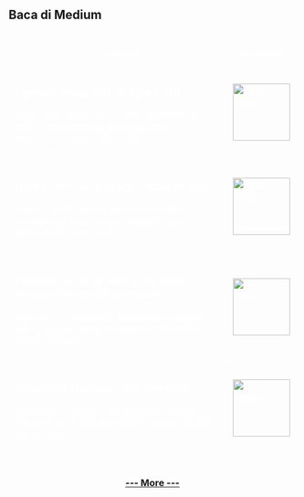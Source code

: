 ## Baca di Medium

<!--START_SECTION:medium-->

<div style="overflow-x:auto;">
<table style="width: 100%; border-collapse: collapse; color: white;">
  <tr>
    <th style="border: 1px solid white; padding: 10px;">Summary</th>
    <th style="border: 1px solid white; padding: 10px;">Thumbnail</th>
  </tr>
  <tr>
    <td style="border: 1px solid white; padding: 10px;"><h3><a href="https://medium.com/@dikaelsaputra/operasi-dasar-sql-di-spark-sql-b09121677bac?source=rss-272e0aace4a6------2" target="_blank" style="color: white; text-decoration: none;">Operasi Dasar SQL di Spark SQL</a></h3><p>Spark SQL adalah modul dari Apache Spark yang memungkinkan pengguna untuk menjalankan query SQL pada...</p></td>
    <td style="border: 1px solid white; padding: 10px;"><img src="https://cdn-images-1.medium.com/max/1024/0*jfTnuSDHrXThC9OZ.png" alt="Post Image" style="width: 100px; height: auto;" /></td>
  </tr>
  <tr>
    <td style="border: 1px solid white; padding: 10px;"><h3><a href="https://medium.com/@dikaelsaputra/data-processing-dengan-apache-spark-14af61b5c22b?source=rss-272e0aace4a6------2" target="_blank" style="color: white; text-decoration: none;">Data Processing dengan Apache Spark</a></h3><p>Apache Spark adalah platform komputasi terdistribusi yang sangat populer untuk pemrosesan data dalam...</p></td>
    <td style="border: 1px solid white; padding: 10px;"><img src="https://cdn-images-1.medium.com/max/848/0*yHcF4iZDqGll-Hrm" alt="Post Image" style="width: 100px; height: auto;" /></td>
  </tr>
  <tr>
    <td style="border: 1px solid white; padding: 10px;"><h3><a href="https://medium.com/@dikaelsaputra/tutorial-lengkap-mongodb-atlas-dengan-mongodb-compass-d3b015cf4712?source=rss-272e0aace4a6------2" target="_blank" style="color: white; text-decoration: none;">Tutorial Lengkap MongoDB Atlas dengan MongoDB Compass</a></h3><p>MongoDB adalah salah satu database NoSQL paling populer yang menawarkan fleksibilitas dalam mengelol...</p></td>
    <td style="border: 1px solid white; padding: 10px;"><img src="https://cdn-images-1.medium.com/max/1024/0*3popFOVhE-XGVntI" alt="Post Image" style="width: 100px; height: auto;" /></td>
  </tr>
  <tr>
    <td style="border: 1px solid white; padding: 10px;"><h3><a href="https://medium.com/@dikaelsaputra/ekosistem-hadoop-pig-dan-hive-43b48d369828?source=rss-272e0aace4a6------2" target="_blank" style="color: white; text-decoration: none;">Ekosistem Hadoop — Pig dan Hive</a></h3><p>Ekosistem Hadoop — Pig dan Hive: Instalasi Hingga Praktik KeduanyaDalam dunia Big Data, Pig dan Hive...</p></td>
    <td style="border: 1px solid white; padding: 10px;"><img src="https://cdn-images-1.medium.com/max/737/0*PjA-uKUaZo8q579w.png" alt="Post Image" style="width: 100px; height: auto;" /></td>
  </tr>
</table>
</div>

<!--END_SECTION:medium-->

<div align="center">
  
### [--- More ---](https://medium.com/@dikaelsaputra)

</div>